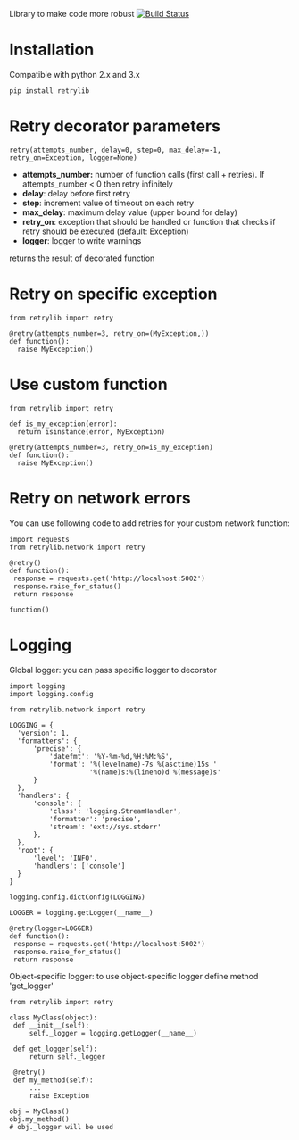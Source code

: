 Library to make code more robust
[![Build Status](https://travis-ci.org/sbunatyan/retrylib.svg?branch=master)](https://travis-ci.org/sbunatyan/retrylib)


# Installation
Compatible with python 2.x and 3.x
    
    pip install retrylib

# Retry decorator parameters


    retry(attempts_number, delay=0, step=0, max_delay=-1, retry_on=Exception, logger=None)

* **attempts_number:** number of function calls (first call + retries). If attempts_number < 0 then retry infinitely
* **delay**: delay before first retry
* **step**: increment value of timeout on each retry
* **max_delay**: maximum delay value (upper bound for delay)
* **retry_on**: exception that should be handled or function that checks
                     if retry should be executed (default: Exception)
* **logger**: logger to write warnings

returns the result of decorated function



# Retry on specific exception


    from retrylib import retry

    @retry(attempts_number=3, retry_on=(MyException,))
    def function():
      raise MyException()


# Use custom function


    from retrylib import retry

    def is_my_exception(error):
      return isinstance(error, MyException)

    @retry(attempts_number=3, retry_on=is_my_exception)
    def function():
      raise MyException()


# Retry on network errors


You can use following code to add retries for your custom network
function:

    import requests
    from retrylib.network import retry

    @retry()
    def function():
     response = requests.get('http://localhost:5002')
     response.raise_for_status()
     return response

    function()


# Logging


Global logger: you can pass specific logger to decorator

    import logging
    import logging.config

    from retrylib.network import retry

    LOGGING = {
      'version': 1,
      'formatters': {
          'precise': {
              'datefmt': '%Y-%m-%d,%H:%M:%S',
              'format': '%(levelname)-7s %(asctime)15s '
                        '%(name)s:%(lineno)d %(message)s'
          }
      },
      'handlers': {
          'console': {
              'class': 'logging.StreamHandler',
              'formatter': 'precise',
              'stream': 'ext://sys.stderr'
          },
      },
      'root': {
          'level': 'INFO',
          'handlers': ['console']
      }
    }

    logging.config.dictConfig(LOGGING)

    LOGGER = logging.getLogger(__name__)

    @retry(logger=LOGGER)
    def function():
     response = requests.get('http://localhost:5002')
     response.raise_for_status()
     return response


Object-specific logger: to use object-specific logger define method 'get_logger'

    from retrylib import retry

    class MyClass(object):
     def __init__(self):
         self._logger = logging.getLogger(__name__)

     def get_logger(self):
         return self._logger

     @retry()
     def my_method(self):
         ...
         raise Exception

    obj = MyClass()
    obj.my_method()
    # obj._logger will be used
